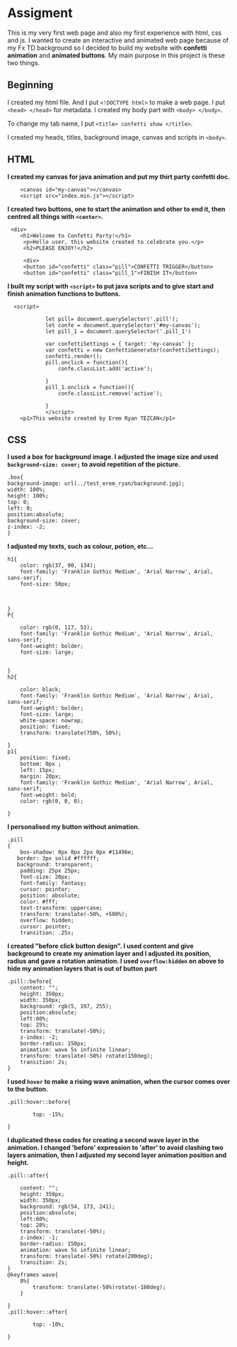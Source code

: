 # Assigment
This is my very first web page and also my first experience with html, css and js. I wanted to create an interactive and animated web page because of my Fx TD background so I decided to build my website with **confetti animation** and **animated buttons**. My main purpose in this project is these two things.

## Beginning

I created my html file. And I put `<!DOCTYPE html>` to make a web page. I put `<head> </head>` for metadata. I created my body part with `<body> </body>`.

To change my tab name, I put `<title> confetti show </title>`.

I created my heads, titles, background image, canvas and scripts in `<body>`.

## HTML

**I created my canvas for java animation and put my thirt party confetti doc.**
    
```    
    <canvas id="my-canvas"></canvas>
    <script src="index.min.js"></script>
```

**I created two buttons, one to start the animation and other to end it, then centred all things with `<center>`.**
```
 <div>
    <h1>Welcome to Confetti Party!</h1>
     <p>Hello user, this website created to celebrate you.</p>
     <h2>PLEASE ENJOY!</h2>
     
     <div>
     <button id="confetti" class="pill">CONFETTI TRIGGER</button>
     <button id="confetti" class="pill_1">FINISH IT</button>
```



**I built my script with `<script>` to put java scripts and to give start and finish animation functions to buttons.**
```
  <script>
   
            let pill= document.querySelector('.pill');
            let confe = document.querySelector('#my-canvas');
            let pill_1 = document.querySelector('.pill_1')
            
            var confettiSettings = { target: 'my-canvas' };
            var confetti = new ConfettiGenerator(confettiSettings);
            confetti.render();
            pill.onclick = function(){
                confe.classList.add('active');
             
            }
            pill_1.onclick = function(){
                confe.classList.remove('active');
                
            }
            </script>
    <p1>This website created by Erem Ryan TEZCAN</p1>
 ```

## CSS
    
 **I used a box for background image. I adjusted the image size and used `background-size: cover;` to avoid repetition of the picture.**
   ``` 
   .box{
background-image: url(../test_erem_ryan/background.jpg);
width: 100%;
height: 100%;
top: 0;
left: 0;
position:absolute;
background-size: cover;
z-index: -2;
}
```
**I adjusted my texts, such as colour, potion, etc...**
```
h1{
    color: rgb(37, 90, 134);
    font-family: 'Franklin Gothic Medium', 'Arial Narrow', Arial, sans-serif;
    font-size: 50px;
  
    

}
P{

    color: rgb(0, 117, 53);
    font-family: 'Franklin Gothic Medium', 'Arial Narrow', Arial, sans-serif;
    font-weight: bolder;
    font-size: large;
    
    
}
h2{

    color: black;
    font-family: 'Franklin Gothic Medium', 'Arial Narrow', Arial, sans-serif;
    font-weight: bolder;
    font-size: large;
    white-space: nowrap;
    position: fixed;
    transform: translate(750%, 50%);

}
p1{
    position: fixed;
    bottom: 0px ;
    left: 15px;
    margin: 20px;
    font-family: 'Franklin Gothic Medium', 'Arial Narrow', Arial, sans-serif;
    font-weight: bold;
    color: rgb(0, 0, 0);

}
```

**I personalised my button without animation.**
```
.pill
{
    box-shadow: 0px 8px 2px 0px #11496e;
   border: 3px solid #ffffff;
   background: transparent;
    padding: 25px 25px;
    font-size: 20px;
    font-family: fantasy;
    cursor: pointer;
    position: absolute;
    color: #fff;
    text-transform: uppercase;
    transform: translate(-50%, +500%);
    overflow: hidden;
    cursor: pointer;
    transition: .25s;
```
**I created "before click button design". I used content and give background to create my animation layer and I adjusted its position, radius and gave a rotation animation. I used `overflow:hidden` on above to hide my animation layers that is out of button part**
```
.pill::before{
    content: "";
    height: 350px;
    width: 350px;
    background: rgb(5, 197, 255);
    position:absolute;
    left:60%;
    top: 25%;
    transform: translate(-50%);
    z-index: -2;
    border-radius: 150px;
    animation: wave 5s infinite linear;
    transform: translate(-50%) rotate(150deg);
    transition: 2s;
}
```
**I used `hover` to make a rising wave animation, when the cursor comes over to the button.**
```
.pill:hover::before{

        top: -15%;

}
```

**I duplicated these codes for creating a second wave layer in the animation. I changed 'before' expression to 'after' to avoid clashing two layers animation, then I adjusted my second layer animation position and height.**
```
.pill::after{
    
    content: "";
    height: 350px;
    width: 350px;
    background: rgb(54, 173, 241);
    position:absolute;
    left:60%;
    top: 28%;
    transform: translate(-50%);
    z-index: -1;
    border-radius: 150px;
    animation: wave 5s infinite linear;
    transform: translate(-50%) rotate(200deg);
    transition: 2s;
}
@keyframes wave{
    0%{
        transform: translate(-50%)rotate(-180deg);
    }
  
}
.pill:hover::after{

        top: -10%;

}
```
